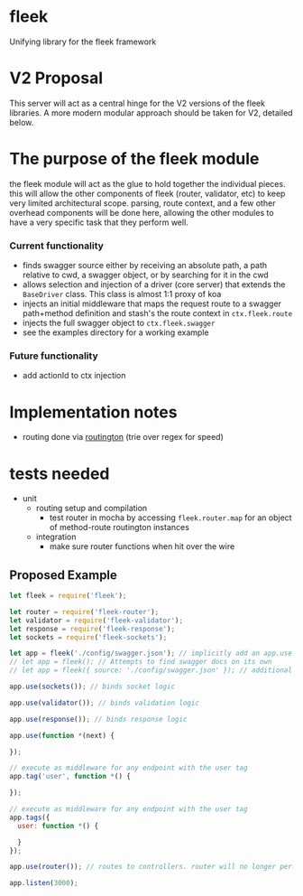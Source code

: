 # fleek

Unifying library for the fleek framework

# V2 Proposal

This server will act as a central hinge for the V2 versions of the fleek libraries. A more modern modular approach should be taken for V2, detailed below.

# The purpose of the fleek module

the fleek module will act as the glue to hold together the individual pieces. this will allow the other components of fleek (router, validator, etc) to keep very limited architectural scope. parsing, route context, and a few other overhead components will be done here, allowing the other modules to have a very specific task that they perform well.

### Current functionality

- finds swagger source either by receiving an absolute path, a path relative to cwd, a swagger object, or by searching for it in the cwd
- allows selection and injection of a driver (core server) that extends the `BaseDriver` class. This class is almost 1:1 proxy of koa
- injects an initial middleware that maps the request route to a swagger path+method definition and stash's the route context in `ctx.fleek.route`
- injects the full swagger object to `ctx.fleek.swagger`
- see the examples directory for a working example


### Future functionality

- add actionId to ctx injection

# Implementation notes

- routing done via [routington](https://www.npmjs.com/package/routington) (trie over regex for speed)

# tests needed

- unit
  - routing setup and compilation
    - test router in mocha by accessing `fleek.router.map` for an object of method-route routington instances
  - integration
    - make sure router functions when hit over the wire

## Proposed Example

```javascript
let fleek = require('fleek');

let router = require('fleek-router');
let validator = require('fleek-validator');
let response = require('fleek-response');
let sockets = require('fleek-sockets');

let app = fleek('./config/swagger.json'); // implicitly add an app.use middleware to bind fleek/req context
// let app = fleek(); // Attempts to find swagger docs on its own
// let app = fleek({ source: './config/swagger.json' }); // additional options

app.use(sockets()); // binds socket logic

app.use(validator()); // binds validation logic

app.use(response()); // binds response logic

app.use(function *(next) {

});

// execute as middleware for any endpoint with the user tag
app.tag('user', function *() {

});

// execute as middleware for any endpoint with the user tag
app.tags({
  user: function *() {

  }
});

app.use(router()); // routes to controllers. router will no longer perform context injection

app.listen(3000);
```
